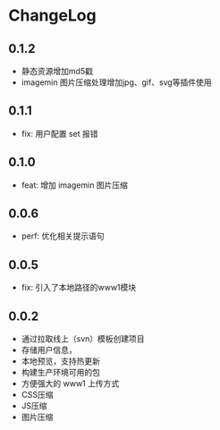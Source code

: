 # ChangeLog

## 0.1.2

* 静态资源增加md5戳
* imagemin 图片压缩处理增加jpg、gif、svg等插件使用

## 0.1.1

* fix: 用户配置 set 报错

## 0.1.0

* feat: 增加 imagemin 图片压缩

## 0.0.6

* perf: 优化相关提示语句

## 0.0.5

* fix: 引入了本地路径的www1模块

## 0.0.2

* 通过拉取线上（svn）模板创建项目
* 存储用户信息，
* 本地预览，支持热更新
* 构建生产环境可用的包
* 方便强大的 www1 上传方式
* CSS压缩
* JS压缩
* 图片压缩